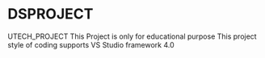 DSPROJECT
=========

UTECH_PROJECT
This Project is only for educational purpose
This project style of coding supports VS Studio framework 4.0

